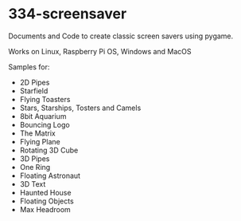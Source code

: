 # 334-screensaver

Documents and Code to create classic screen savers using pygame.

Works on Linux, Raspberry Pi OS, Windows and MacOS

Samples for:

- 2D Pipes
- Starfield
- Flying Toasters
- Stars, Starships, Tosters and Camels
- 8bit Aquarium
- Bouncing Logo
- The Matrix
- Flying Plane
- Rotating 3D Cube
- 3D Pipes
- One Ring
- Floating Astronaut
- 3D Text
- Haunted House
- Floating Objects
- Max Headroom
